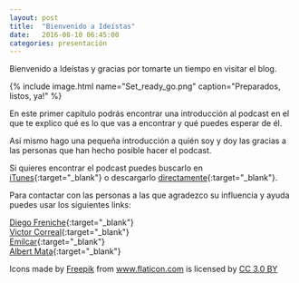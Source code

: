 ```yaml
---
layout: post
title:  "Bienvenido a Ideístas"
date:   2016-08-10 06:45:00
categories: presentación
---
```

Bienvenido a Ideístas y gracias por tomarte un tiempo en visitar el blog.

{% include image.html name="Set_ready_go.png" caption="Preparados, listos, ya!" %}

En este primer capítulo podrás encontrar una introducción al podcast en el que te explico qué es lo que vas a encontrar y qué puedes esperar de él.

Así mismo hago una pequeña introducción a quién soy y doy las gracias a las personas que han hecho posible hacer el podcast.

Si quieres encontrar el podcast puedes buscarlo en [iTunes](http://www.itunes.com){:target="_blank"} o descargarlo [directamente](http://www.ideistas.com/podcast1.mp3){:target="_blank"}.

Para contactar con las personas a las que agradezco su influencia y ayuda puedes usar los siguientes links:

[Diego Freniche](http://www.freniche.com){:target="_blank"}<br>
[Victor Correal](http://www.victorcorreal.com){:target="_blank"}<br>
[Emilcar](http://www.emilcar.fm){:target="_blank"}<br>
[Albert Mata](http://www.albertmata.com){:target="_blank"}<br>


<div>Icons made by <a href="http://www.freepik.com" title="Freepik">Freepik</a> from <a href="http://www.flaticon.com" title="Flaticon">www.flaticon.com</a> is licensed by <a href="http://creativecommons.org/licenses/by/3.0/" title="Creative Commons BY 3.0" target="_blank">CC 3.0 BY</a></div>

